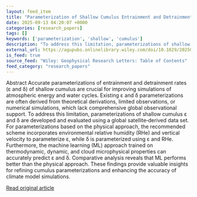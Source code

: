 ```yaml
---
layout: feed_item
title: "Parameterization of Shallow Cumulus Entrainment and Detrainment Rates Using Global Satellite Observations: Physical and Machine Learning Approaches"
date: 2025-09-13 04:20:07 +0000
categories: [research_papers]
tags: []
keywords: ['parameterization', 'shallow', 'cumulus']
description: "To address this limitation, parameterizations of shallow cumulus ε and δ are developed and evaluated using a global satellite‐derived data set"
external_url: https://agupubs.onlinelibrary.wiley.com/doi/10.1029/2025GL117775?af=R
is_feed: true
source_feed: "Wiley: Geophysical Research Letters: Table of Contents"
feed_category: "research_papers"
---
```


Abstract Accurate parameterizations of entrainment and detrainment rates (ε and δ) of shallow cumulus are crucial for improving simulations of atmospheric energy and water cycles. Existing ε and δ parameterizations are often derived from theoretical derivations, limited observations, or numerical simulations, which lack comprehensive global observational support. To address this limitation, parameterizations of shallow cumulus ε and δ are developed and evaluated using a global satellite‐derived data set. For parameterizations based on the physical approach, the recommended scheme incorporates environmental relative humidity (RHe) and vertical velocity to parameterize ε, while δ is parameterized using ε and RHe. Furthermore, the machine learning (ML) approach trained on thermodynamic, dynamic, and cloud microphysical properties can accurately predict ε and δ. Comparative analysis reveals that ML performs better than the physical approach. These findings provide valuable insights for refining cumulus parameterizations and enhancing the accuracy of climate model simulations.

[Read original article](https://agupubs.onlinelibrary.wiley.com/doi/10.1029/2025GL117775?af=R)
